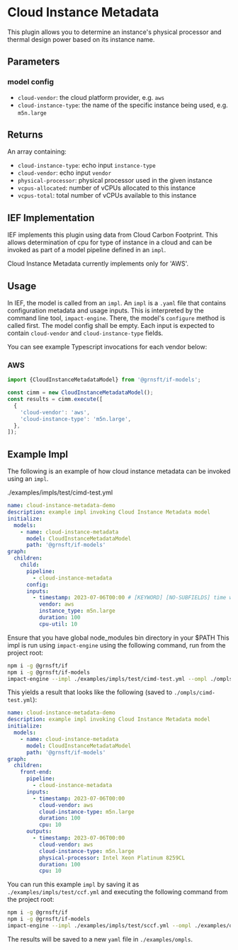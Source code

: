 # Cloud Instance Metadata

This plugin allows you to determine an instance's physical processor and thermal design power based on its instance name.

## Parameters

### model config

- `cloud-vendor`: the cloud platform provider, e.g. `aws`
- `cloud-instance-type`: the name of the specific instance being used, e.g. `m5n.large`

## Returns

An array containing:

- `cloud-instance-type`: echo input `instance-type`
- `cloud-vendor`: echo input `vendor`
- `physical-processor`: physical processor used in the given instance
- `vcpus-allocated`: number of vCPUs allocated to this instance
- `vcpus-total`: total number of vCPUs available to this instance

## IEF Implementation

IEF implements this plugin using data from Cloud Carbon Footprint. This allows determination of cpu for type of instance in a cloud and can be invoked as part of a model pipeline defined in an `impl`.

Cloud Instance Metadata currently implements only for 'AWS'.

## Usage

In IEF, the model is called from an `impl`. An `impl` is a `.yaml` file that contains configuration metadata and usage inputs. This is interpreted by the command line tool, `impact-engine`. There, the model's `configure` method is called first. The model config shall be empty. Each input is expected to contain `cloud-vendor` and `cloud-instance-type` fields.

You can see example Typescript invocations for each vendor below:

### AWS

```typescript
import {CloudInstanceMetadataModel} from '@grnsft/if-models';

const cimm = new CloudInstanceMetadataModel();
const results = cimm.execute([
  {
    'cloud-vendor': 'aws',
    'cloud-instance-type': 'm5n.large',
  },
]);
```

## Example Impl

The following is an example of how cloud instance metadata can be invoked using an `impl`.

./examples/impls/test/cimd-test.yml

```yaml
name: cloud-instance-metadata-demo
description: example impl invoking Cloud Instance Metadata model
initialize:
  models:
    - name: cloud-instance-metadata
      model: CloudInstanceMetadataModel
      path: '@grnsft/if-models'
graph:
  children:
    child:
      pipeline:
        - cloud-instance-metadata
      config:
      inputs:
        - timestamp: 2023-07-06T00:00 # [KEYWORD] [NO-SUBFIELDS] time when measurement occurred
          vendor: aws
          instance_type: m5n.large
          duration: 100
          cpu-util: 10
```

Ensure that you have global node_modules bin directory in your $PATH
This impl is run using `impact-engine` using the following command, run from
the project root:

```sh
npm i -g @grnsft/if
npm i -g @grnsft/if-models
impact-engine --impl ./examples/impls/test/cimd-test.yml --ompl ./ompls/cimd-test.yml
```

This yields a result that looks like the following (saved to `./ompls/cimd-test.yml`):

```yaml
name: cloud-instance-metadata-demo
description: example impl invoking Cloud Instance Metadata model
initialize:
  models:
    - name: cloud-instance-metadata
      model: CloudInstanceMetadataModel
      path: '@grnsft/if-models'
graph:
  children:
    front-end:
      pipeline:
        - cloud-instance-metadata
      inputs:
        - timestamp: 2023-07-06T00:00
          cloud-vendor: aws
          cloud-instance-type: m5n.large
          duration: 100
          cpu: 10
      outputs:
        - timestamp: 2023-07-06T00:00
          cloud-vendor: aws
          cloud-instance-type: m5n.large
          physical-processor: Intel Xeon Platinum 8259CL
          duration: 100
          cpu: 10
```

You can run this example `impl` by saving it as `./examples/impls/test/ccf.yml` and executing the following command from the project root:

```sh
npm i -g @grnsft/if
npm i -g @grnsft/if-models
impact-engine --impl ./examples/impls/test/sccf.yml --ompl ./examples/ompls/ccf.yml
```

The results will be saved to a new `yaml` file in `./examples/ompls`.
